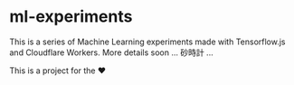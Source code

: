 # ml-experiments

This is a series of Machine Learning experiments made with Tensorflow.js and Cloudflare Workers. More details soon ... 砂時計 ...

This is a project for the ❤︎

